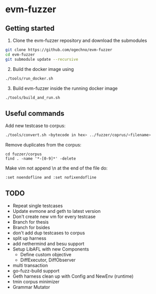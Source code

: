 # evm-fuzzer
## Getting started
1. Clone the evm-fuzzer repository and download the submodules
```bash
git clone https://github.com/ogechno/evm-fuzzer
cd evm-fuzzer
git submodule update --recursive
```
2. Build the docker image using
```bash
./tools/run_docker.sh
```
3. Build evm-fuzzer inside the running docker image
```bash
./tools/build_and_run.sh
```

## Useful commands
Add new testcase to corpus:
```bash
./tools/convert.sh <bytecode in hex> ../fuzzer/coprus/<filename> 
```
Remove duplicates from the corpus:
```
cd fuzzer/corpus
find . -name '*-[0-9]*' -delete
```
Make vim not append \n at the end of the file do:
```bash
:set noendofline and :set nofixendofline 
```

## TODO
- Repeat single testcases 
- Update evmone and geth to latest version
- Don't create new vm for every testcase
- Branch for thesis
- Branch for bsides
- don't add dup testcases to corpus
- split up harness
- add nethermind and besu support
- Setup LibAFL with new Components
    - Define custom objective
    - DiffExecutor, DiffObserver
- multi transaction
- go-fuzz-build support
- Geth harness clean up with Config and NewEnv (runtime)
- tmin corpus minimizer
- Grammar Mutator
